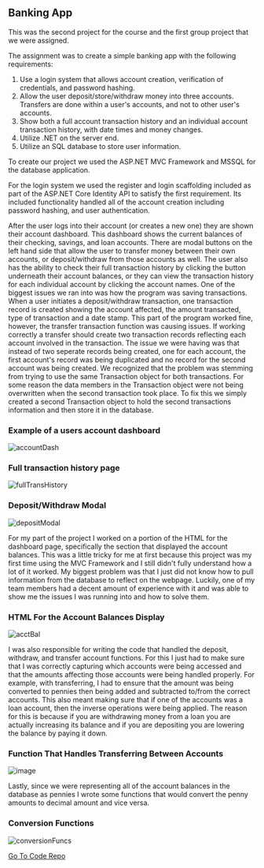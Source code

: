 <!--
layout: page
title: "Hangman Game"
permalink: https://aricglanville.github.io/banking 
-->

## Banking App

This was the second project for the course and the first group project that we were assigned.

The assignment was to create a simple banking app with the following requirements:
1. Use a login system that allows account creation, verification of credentials, and password hashing.
2. Allow the user deposit/store/withdraw money into three accounts.  Transfers are done within a user's accounts, and not to other user's accounts.
3. Show both a full account transaction history and an individual account transaction history, with date times and money changes. 
4. Utilize .NET on the server end.
5. Utilize an SQL database to store user information.

To create our project we used the ASP.NET MVC Framework and MSSQL for the database application.

For the login system we used the register and login scaffolding included as part of the ASP.NET Core Identity API to satisfy the first requirement. Its included functionality handled all of the account creation including password hashing, and user authentication.

After the user logs into their account (or creates a new one) they are shown their account dashboard. This dashboard shows the current balances of their checking, savings, and loan accounts. There are modal buttons on the left hand side that allow the user to transfer money between their own accounts, or deposit/withdraw from those accounts as well. The user also has the ability to check their full transaction history by clicking the button underneath their account balances, or they can view the transaction history for each individual account by clicking the account names. One of the biggest issues we ran into was how the program was saving transactions. When a user initiates a deposit/withdraw transaction, one transaction record is created showing the account affected, the amount transacted, type of transaction and a date stamp. This part of the program worked fine, however, the transfer transaction function was causing issues. If working correctly a transfer should create two transaction records reflecting each account involved in the transaction. The issue we were having was that instead of two seperate records being created, one for each account, the first account's record was being duplicated and no record for the second account was being created. We recognized that the problem was stemming from trying to use the same Transaction object for both transactions. For some reason the data members in the Transaction object were not being overwritten when the second transaction took place. To fix this we simply created a second Transaction object to hold the second transactions information and then store it in the database.

### Example of a users account dashboard
![accountDash](https://user-images.githubusercontent.com/84057490/184463038-712c6e1e-d89a-48b0-9795-dfac47815296.png)

### Full transaction history page
![fullTransHistory](https://user-images.githubusercontent.com/84057490/184463058-d671ea87-570d-4a35-9dfb-b89ea8af60f3.png)

### Deposit/Withdraw Modal
![depositModal](https://user-images.githubusercontent.com/84057490/184463120-67a25b10-ec86-45fe-980c-4dc27f95728f.png)

For my part of the project I worked on a portion of the HTML for the dashboard page, specifically the section that displayed the account balances. This was a little tricky for me at first because this project was my first time using the MVC Framework and I still didn't fully understand how a lot of it worked. My biggest problem was that I just did not know how to pull information from the database to reflect on the webpage. Luckily, one of my team members had a decent amount of experience with it and was able to show me the issues I was running into and how to solve them.

### HTML For the Account Balances Display
![acctBal](https://user-images.githubusercontent.com/84057490/184463412-a9c6c07e-b34c-46d8-9233-8bd3e812dd66.png)

I was also responsible for writing the code that handled the deposit, withdraw, and transfer account functions. For this I just had to make sure that I was correctly capturing which accounts were being accessed and that the amounts affecting those accounts were being handled properly. For example, with transferring, I had to ensure that the amount was being converted to pennies then being added and subtracted to/from the correct accounts. This also meant making sure that if one of the accounts was a loan account, then the inverse operations were being applied. The reason for this is because if you are withdrawing money from a loan you are actually increasing its balance and if you are depositing you are lowering the balance by paying it down.

### Function That Handles Transferring Between Accounts
![image](https://user-images.githubusercontent.com/84057490/184463699-8ec74ca4-e396-478f-a1db-5f78fcfcb897.png)


Lastly, since we were representing all of the account balances in the database as pennies I wrote some functions that would convert the penny amounts to decimal amount and vice versa.

### Conversion Functions
![conversionFuncs](https://user-images.githubusercontent.com/84057490/184463725-b23f6c88-2deb-41c0-82f1-0d7a566eb03e.png)

[Go To Code Repo](https://github.com/aricglanville/BankingApp.git)

